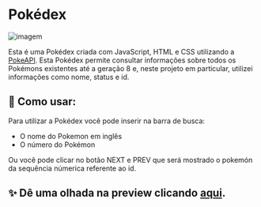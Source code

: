 # Pokédex

<img src="https://upload.wikimedia.org/wikipedia/commons/thumb/9/98/International_Pok%C3%A9mon_logo.svg/640px-International_Pok%C3%A9mon_logo.svg.png" alt="imagem">

Esta é uma Pokédex criada com JavaScript, HTML e CSS utilizando a [PokeAPI](https://pokeapi.co/). Esta Pokédex permite consultar informações sobre todos os Pokémons existentes até a geração 8 e, neste projeto em particular, utilizei informações como nome, status e id.

## 🚀 Como usar:

Para utilizar a Pokédex você pode inserir na barra de busca:

* O nome do Pokemon em inglês
* O número do Pokémon

Ou você pode clicar no botão NEXT e PREV que será mostrado o pokemón da sequência númerica referente ao id.

## ✨ Dê uma olhada na preview clicando [aqui](https://pokedex-riedelg.vercel.app/).

